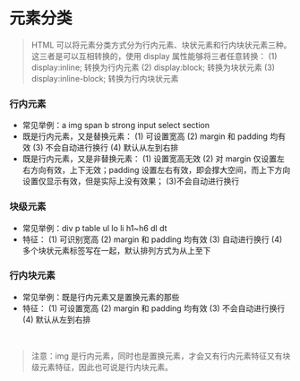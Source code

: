 # 元素分类

> HTML 可以将元素分类方式分为行内元素、块状元素和行内块状元素三种。这三者是可以互相转换的，使用 display 属性能够将三者任意转换：
> (1) display:inline; 转换为行内元素
> (2) display:block; 转换为块状元素
> (3) display:inline-block; 转换为行内块状元素

### 行内元素

- 常见举例：a img span b strong input select section
- 既是行内元素，又是替换元素：
  (1) 可设置宽高
  (2) margin 和 padding 均有效
  (3) 不会自动进行换行
  (4) 默认从左到右排
- 既是行内元素，又是非替换元素：
  (1) 设置宽高无效
  (2) 对 margin 仅设置左右方向有效，上下无效；padding 设置左右有效，即会撑大空间，而上下方向设置仅显示有效，但是实际上没有效果；
  (3)不会自动进行换行

### 块级元素

- 常见举例：div p table ul lo li h1~h6 dl dt
- 特征：
  (1) 可识别宽高
  (2) margin 和 padding 均有效
  (3) 自动进行换行
  (4) 多个块状元素标签写在一起，默认排列方式为从上至下

### 行内块元素

- 常见举例：既是行内元素又是置换元素的那些
- 特征：
  (1) 可设置宽高
  (2) margin 和 padding 均有效
  (3) 不会自动进行换行
  (4) 默认从左到右排

<br>

> 注意：img 是行内元素，同时也是置换元素，才会又有行内元素特征又有块级元素特征，因此也可说是行内块元素。
